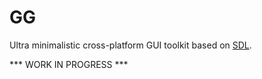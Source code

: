 # GG

Ultra minimalistic cross-platform GUI toolkit based on [SDL](https://www.libsdl.org/).

*** WORK IN PROGRESS ***
